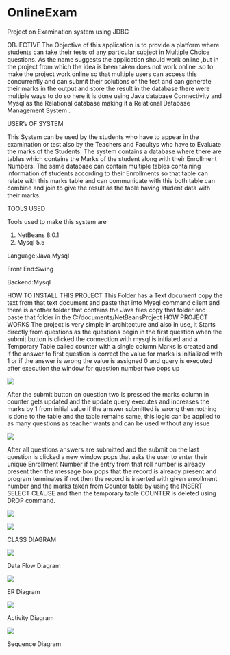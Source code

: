 # OnlineExam
Project on Examination system using JDBC

OBJECTIVE
The Objective of this application is to provide a platform where students can take their tests of any particular subject in Multiple Choice questions. As the name suggests the application should work online ,but in the project from which the idea is been taken does not work online .so to make the project work online so that multiple users can access this concurrently and can submit their solutions of the test and can generate their marks in the output and store the result in the database there were multiple ways  to do so here it is done using Java database Connectivity and Mysql as the Relational database making it a Relational Database Management System .

USER’s OF SYSTEM

This System can be used by the students who have to appear in the examination or test also by the Teachers and Facultys who have to Evaluate the marks of the Students. The system contains a database where there are tables which contains the Marks of the student along with their Enrollment Numbers. The same database can contain multiple tables containing information of students according to their Enrollments so that table can relate with this marks table and can communicate with this both table can combine and join to give the result as the table having student data with their marks.

TOOLS USED

Tools used to make this system are

1.	NetBeans 8.0.1
2.	Mysql  5.5

Language:Java,Mysql

Front End:Swing

Backend:Mysql

HOW TO INSTALL THIS PROJECT
This Folder has a Text document copy the text from that text document and paste that into Mysql command client and there is another folder that contains the Java files copy that folder and paste that folder in the C:/documents/NetBeansProject
HOW PROJECT WORKS
The project is very simple in architecture and also in use, it Starts directly from questions as the questions begin in the first question when the submit button is clicked the connection with mysql is initiated and a Temporary Table called counter with a single column Marks is created and if the answer to first question is correct the value for marks is initialized with 1 or if the answer is wrong the value is assigned 0 and query is executed after execution the window for question number two pops up


![](https://github.com/VatsalParekhgit/OnlineExam/blob/master/q1.PNG)

After the submit button on question two is pressed the marks column in counter gets updated and the update query executes and increases the marks by 1 from initial value if the answer submitted is wrong then nothing is done to the table and the table remains same, this logic can be applied to as many questions as teacher wants and can be used without any issue

![](https://github.com/VatsalParekhgit/OnlineExam/blob/master/q2.PNG)

After all questions answers are submitted and the submit on the last question is clicked a new window pops that asks the user to enter their unique Enrollment Number if the entry from that roll number is already present then the message box pops that the  record is already present and program terminates if not then the record is inserted with given enrollment number and the marks taken from Counter table by using the INSERT SELECT CLAUSE and then the temporary table COUNTER is deleted using DROP command.

![](https://github.com/VatsalParekhgit/OnlineExam/blob/master/reg1.PNG)

![](https://github.com/VatsalParekhgit/OnlineExam/blob/master/reg2.PNG)





CLASS DIAGRAM



![](https://github.com/VatsalParekhgit/OnlineExam/blob/master/OnlineExaminationSystem-ClassDiagram.JPG)




Data Flow Diagram



![](https://github.com/VatsalParekhgit/OnlineExam/blob/master/5e1bff407fba3.jpg)


ER Diagram


![](https://github.com/VatsalParekhgit/OnlineExam/blob/master/5e1bff3fefa38.jpg)

Activity Diagram


![](https://github.com/VatsalParekhgit/OnlineExam/blob/master/Examination%20Management%20System_4.jpeg)


Sequence Diagram

![]()
